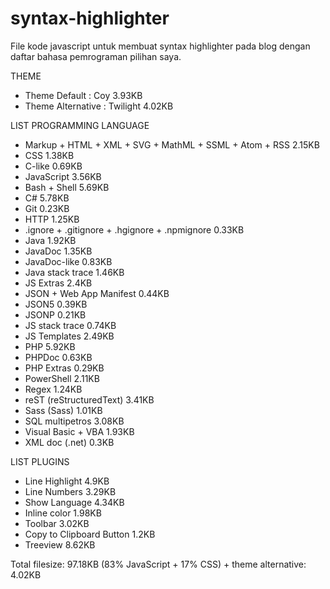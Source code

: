 # syntax-highlighter
File kode javascript untuk membuat syntax highlighter pada blog dengan daftar bahasa pemrograman pilihan saya.

THEME
* Theme Default     : Coy                                     3.93KB
* Theme Alternative : Twilight                                4.02KB

LIST PROGRAMMING LANGUAGE
* Markup + HTML + XML + SVG + MathML + SSML + Atom + RSS    2.15KB
* CSS                                                       1.38KB
* C-like                                                    0.69KB
* JavaScript                                                3.56KB
* Bash + Shell                                              5.69KB
* C#                                                        5.78KB
* Git                                                       0.23KB
* HTTP                                                      1.25KB
* .ignore + .gitignore + .hgignore + .npmignore             0.33KB
* Java                                                      1.92KB
* JavaDoc                                                   1.35KB
* JavaDoc-like                                              0.83KB
* Java stack trace                                          1.46KB
* JS Extras                                                  2.4KB
* JSON + Web App Manifest                                   0.44KB
* JSON5                                                     0.39KB
* JSONP                                                     0.21KB
* JS stack trace                                            0.74KB
* JS Templates                                              2.49KB
* PHP                                                       5.92KB
* PHPDoc                                                    0.63KB
* PHP Extras                                                0.29KB
* PowerShell                                                2.11KB
* Regex                                                     1.24KB
* reST (reStructuredText)                                   3.41KB
* Sass (Sass)                                               1.01KB
* SQL multipetros                                           3.08KB
* Visual Basic + VBA                                        1.93KB
* XML doc (.net)                                             0.3KB

LIST PLUGINS
* Line Highlight                                             4.9KB
* Line Numbers                                              3.29KB
* Show Language                                             4.34KB
* Inline color                                              1.98KB
* Toolbar                                                   3.02KB
* Copy to Clipboard Button                                   1.2KB
* Treeview                                                  8.62KB

Total filesize: 97.18KB (83% JavaScript + 17% CSS) + theme alternative: 4.02KB
